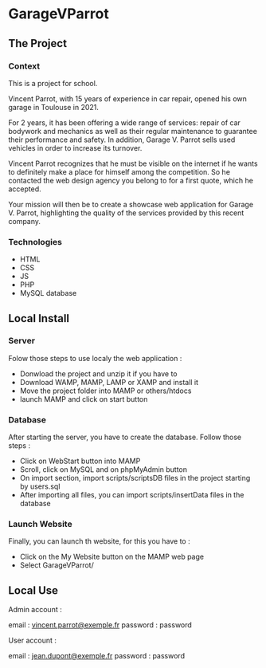 # GarageVParrot

## The Project

### Context

This is a project for school.

Vincent Parrot, with 15 years of experience in car repair, opened his own garage in Toulouse in 2021.

For 2 years, it has been offering a wide range of services: repair of car bodywork and mechanics as well as their regular maintenance to guarantee their performance and safety. In addition, Garage V. Parrot sells used vehicles in order to increase its turnover.

Vincent Parrot recognizes that he must be visible on the internet if he wants to definitely make a place for himself among the competition. So he contacted the web design agency you belong to for a first quote, which he accepted.

Your mission will then be to create a showcase web application for Garage V. Parrot, highlighting the quality of the services provided by this recent company.

### Technologies

* HTML
* CSS
* JS
* PHP
* MySQL database

## Local Install

### Server

Folow those steps to use localy the web application : 

* Donwload the project and unzip it if you have to
* Download WAMP, MAMP, LAMP or XAMP and install it
* Move the project folder into MAMP or others/htdocs
* launch MAMP and click on start button

### Database

After starting the server, you have to create the database. Follow those steps :

* Click on WebStart button into MAMP
* Scroll, click on MySQL and on phpMyAdmin button
* On import section, import scripts/scriptsDB files in the project starting by users.sql
* After importing all files, you can import scripts/insertData files in the database

### Launch Website

Finally, you can launch th website, for this you have to : 

* Click on the My Website button on the MAMP web page
* Select GarageVParrot/

## Local Use

Admin account : 

email : vincent.parrot@exemple.fr
password : password

User account : 

email : jean.dupont@exemple.fr
password : password
